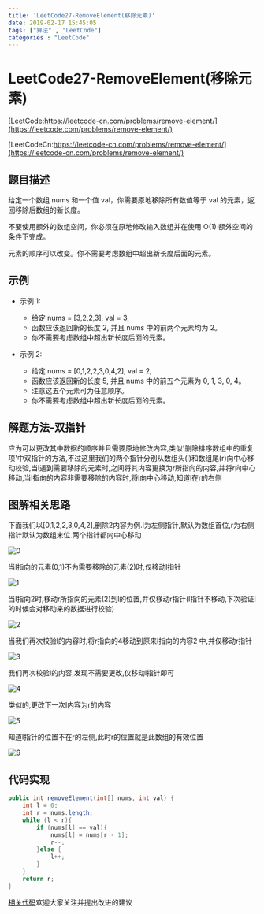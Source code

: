 ```yaml
---
title: 'LeetCode27-RemoveElement(移除元素)'
date: 2019-02-17 15:45:05
tags: ["算法" , "LeetCode"]
categories : "LeetCode"
---
```


# LeetCode27-RemoveElement(移除元素)

[LeetCode:https://leetcode-cn.com/problems/remove-element/](https://leetcode.com/problems/remove-element/)

[LeetCodeCn:https://leetcode-cn.com/problems/remove-element/](https://leetcode-cn.com/problems/remove-element/)

## 题目描述
给定一个数组 nums 和一个值 val，你需要原地移除所有数值等于 val 的元素，返回移除后数组的新长度。

不要使用额外的数组空间，你必须在原地修改输入数组并在使用 O(1) 额外空间的条件下完成。

元素的顺序可以改变。你不需要考虑数组中超出新长度后面的元素。
<!-- more -->

## 示例
* 示例 1:
  * 给定 nums = [3,2,2,3], val = 3,
  * 函数应该返回新的长度 2, 并且 nums 中的前两个元素均为 2。
  * 你不需要考虑数组中超出新长度后面的元素。

* 示例 2:
  * 给定 nums = [0,1,2,2,3,0,4,2], val = 2,
  * 函数应该返回新的长度 5, 并且 nums 中的前五个元素为 0, 1, 3, 0, 4。
  * 注意这五个元素可为任意顺序。
  * 你不需要考虑数组中超出新长度后面的元素。

## 解题方法-双指针
应为可以更改其中数据的顺序并且需要原地修改内容,类似'删除排序数组中的重复项'中双指针的方法,不过这里我们的两个指针分别从数组头(l)和数组尾(r)向中心移动校验,当l遇到需要移除的元素时,之间将其内容更换为r所指向的内容,并将r向中心移动,当l指向的内容非需要移除的内容时,将l向中心移动,知道l在r的右侧

## 图解相关思路
下面我们以[0,1,2,2,3,0,4,2],删除2内容为例.l为左侧指针,默认为数组首位,r为右侧指针默认为数组末位.两个指针都向中心移动

![0](https://update-image.oss-cn-shanghai.aliyuncs.com/upImage/20190217203754.png)

当l指向的元素(0,1)不为需要移除的元素(2)时,仅移动l指针

![1](https://update-image.oss-cn-shanghai.aliyuncs.com/upImage/20190217203839.png)

当l指向2时,移动r所指向的元素(2)到l的位置,并仅移动r指针(l指针不移动,下次验证l的时候会对移动来的数据进行校验)

![2](https://update-image.oss-cn-shanghai.aliyuncs.com/upImage/20190217204155.png)

当我们再次校验l的内容时,将r指向的4移动到原来l指向的内容2
中,并仅移动r指针

![3](https://update-image.oss-cn-shanghai.aliyuncs.com/upImage/20190217204555.png)

我们再次校验l的内容,发现不需要更改,仅移动l指针即可

![4](https://update-image.oss-cn-shanghai.aliyuncs.com/upImage/20190217204740.png)

类似的,更改下一次l内容为r的内容

![5](https://update-image.oss-cn-shanghai.aliyuncs.com/upImage/20190217205024.png)

知道l指针的位置不在r的左侧,此时r的位置就是此数组的有效位置

![6](https://update-image.oss-cn-shanghai.aliyuncs.com/upImage/20190217205212.png)

## 代码实现
```java
public int removeElement(int[] nums, int val) {
    int l = 0;
    int r = nums.length;
    while (l < r){
        if (nums[l] == val){
            nums[l] = nums[r - 1];
            r--;
        }else {
            l++;
        }
    }
    return r;
}
```

[相关代码](https://github.com/clwater/Code/blob/master/src/RemoveElement.java)欢迎大家关注并提出改进的建议
